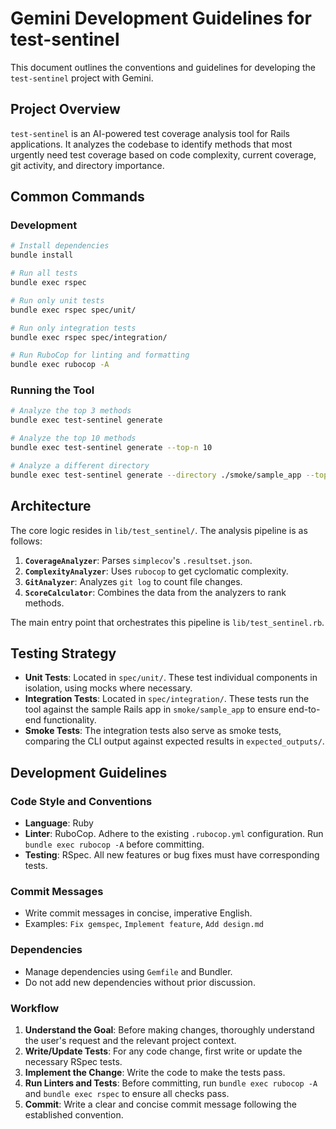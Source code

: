 # Gemini Development Guidelines for test-sentinel

This document outlines the conventions and guidelines for developing the `test-sentinel` project with Gemini.

## Project Overview

`test-sentinel` is an AI-powered test coverage analysis tool for Rails applications. It analyzes the codebase to identify methods that most urgently need test coverage based on code complexity, current coverage, git activity, and directory importance.

## Common Commands

### Development
```bash
# Install dependencies
bundle install

# Run all tests
bundle exec rspec

# Run only unit tests
bundle exec rspec spec/unit/

# Run only integration tests
bundle exec rspec spec/integration/

# Run RuboCop for linting and formatting
bundle exec rubocop -A
```

### Running the Tool
```bash
# Analyze the top 3 methods
bundle exec test-sentinel generate

# Analyze the top 10 methods
bundle exec test-sentinel generate --top-n 10

# Analyze a different directory
bundle exec test-sentinel generate --directory ./smoke/sample_app --top-n 5
```

## Architecture

The core logic resides in `lib/test_sentinel/`. The analysis pipeline is as follows:

1.  **`CoverageAnalyzer`**: Parses `simplecov`'s `.resultset.json`.
2.  **`ComplexityAnalyzer`**: Uses `rubocop` to get cyclomatic complexity.
3.  **`GitAnalyzer`**: Analyzes `git log` to count file changes.
4.  **`ScoreCalculator`**: Combines the data from the analyzers to rank methods.

The main entry point that orchestrates this pipeline is `lib/test_sentinel.rb`.

## Testing Strategy

-   **Unit Tests**: Located in `spec/unit/`. These test individual components in isolation, using mocks where necessary.
-   **Integration Tests**: Located in `spec/integration/`. These tests run the tool against the sample Rails app in `smoke/sample_app` to ensure end-to-end functionality.
-   **Smoke Tests**: The integration tests also serve as smoke tests, comparing the CLI output against expected results in `expected_outputs/`.

## Development Guidelines

### Code Style and Conventions

-   **Language**: Ruby
-   **Linter**: RuboCop. Adhere to the existing `.rubocop.yml` configuration. Run `bundle exec rubocop -A` before committing.
-   **Testing**: RSpec. All new features or bug fixes must have corresponding tests.

### Commit Messages

-   Write commit messages in concise, imperative English.
-   Examples: `Fix gemspec`, `Implement feature`, `Add design.md`

### Dependencies

-   Manage dependencies using `Gemfile` and Bundler.
-   Do not add new dependencies without prior discussion.

### Workflow

1.  **Understand the Goal**: Before making changes, thoroughly understand the user's request and the relevant project context.
2.  **Write/Update Tests**: For any code change, first write or update the necessary RSpec tests.
3.  **Implement the Change**: Write the code to make the tests pass.
4.  **Run Linters and Tests**: Before committing, run `bundle exec rubocop -A` and `bundle exec rspec` to ensure all checks pass.
5.  **Commit**: Write a clear and concise commit message following the established convention.